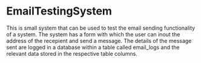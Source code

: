 # EmailTestingSystem
This is small system that can be used to test the email sending functionality of a system. The system has a form with which the user can inout the address of the recepient and send a message. The details of the message sent are logged in a database within a table called email_logs and the relevant data stored in the respective table columns.
